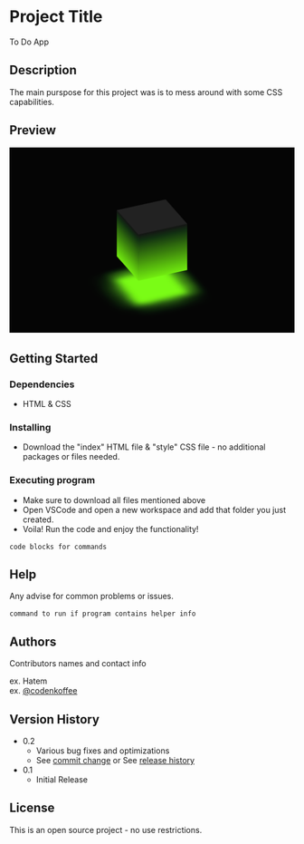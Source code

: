 # Project Title

To Do App

## Description

The main purspose for this project was is to mess around with some CSS capabilities.

## Preview
![To Do List App](./assets/preview.png)
## Getting Started

### Dependencies

* HTML & CSS

### Installing

* Download the "index" HTML file & "style" CSS file - no additional packages or files needed.

### Executing program

* Make sure to download all files mentioned above 
* Open VSCode and open a new workspace and add that folder you just created.
* Voila! Run the code and enjoy the functionality!
```
code blocks for commands
```

## Help

Any advise for common problems or issues.
```
command to run if program contains helper info
```

## Authors

Contributors names and contact info

ex. Hatem   
ex. [@codenkoffee](https://www.instagram.com/codenkoffee/)

## Version History

* 0.2
    * Various bug fixes and optimizations
    * See [commit change]() or See [release history]()
* 0.1
    * Initial Release

## License

This is an open source project - no use restrictions.